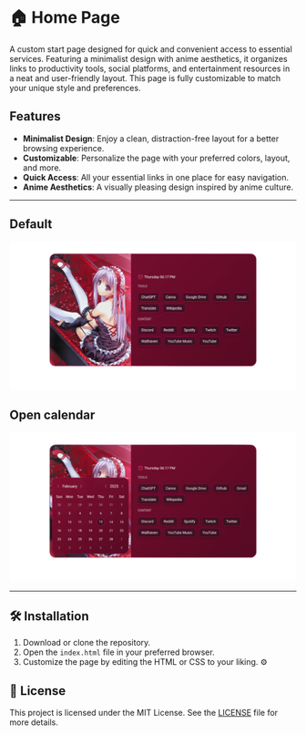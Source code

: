 # 🏠 Home Page 
A custom start page designed for quick and convenient access to essential services. Featuring a minimalist design with anime aesthetics, it organizes links to productivity tools, social platforms, and entertainment resources in a neat and user-friendly layout. This page is fully customizable to match your unique style and preferences. 

## Features 
- **Minimalist Design**: Enjoy a clean, distraction-free layout for a better browsing experience. 
- **Customizable**: Personalize the page with your preferred colors, layout, and more. 
- **Quick Access**: All your essential links in one place for easy navigation. 
- **Anime Aesthetics**: A visually pleasing design inspired by anime culture.

---
  
## Default
![Default](https://github.com/rumiliax/Home-Page/blob/main/assets/Preview-01.png)
## Open calendar
![Open Calendar](https://github.com/rumiliax/Home-Page/blob/main/assets/Preview-02.png)

---

## 🛠️ Installation 
1. Download or clone the repository. 
2. Open the `index.html` file in your preferred browser. 
3. Customize the page by editing the HTML or CSS to your liking. ⚙

## 📜 License 

This project is licensed under the MIT License. See the [LICENSE](https://github.com/rumiliax/New-Tab/blob/main/LICENSE) file for more details.
